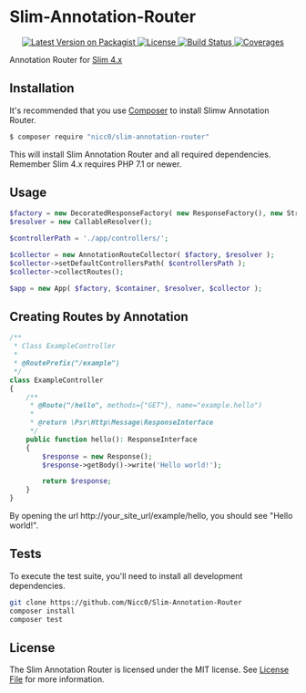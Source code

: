 # Slim-Annotation-Router

<p align="center">
 <a href="https://packagist.org/packages/nicc0/slim-annotation-router">
  <img alt="Latest Version on Packagist" src="https://img.shields.io/packagist/v/nicc0/slim-annotation-router.svg?style=flat-square">
 </a>
 <a href="https://github.com/Nicc0/Slim-Annotation-Router/blob/master/LICENSE">
  <img alt="License" src="https://img.shields.io/github/license/Nicc0/Slim-Annotation-Router.svg?style=flat-square">
 </a>
 <a href="https://travis-ci.org/Nicc0/slim-annotation-router">
  <img alt="Build Status" src="https://img.shields.io/travis/Nicc0/Slim-Annotation-Router.svg?style=flat-square">
 </a>
 <a href="https://codecov.io/gh/Nicc0/slim-annotation-router">
  <img alt="Coverages" src="https://img.shields.io/codecov/c/github/nicc0/slim-annotation-router.svg?style=flat-square">
 </a>
</p>

Annotation Router for [Slim 4.x](https://github.com/slimphp/Slim/tree/4.x)

## Installation

It's recommended that you use [Composer](https://getcomposer.org/) to install Slimw Annotation Router.

```bash
$ composer require "nicc0/slim-annotation-router"
```

This will install Slim Annotation Router and all required dependencies. Remember Slim 4.x requires PHP 7.1 or newer.

## Usage

```php
$factory = new DecoratedResponseFactory( new ResponseFactory(), new StreamFactory() );
$resolver = new CallableResolver();

$controllerPath = './app/controllers/';

$collector = new AnnotationRouteCollector( $factory, $resolver );
$collector->setDefaultControllersPath( $controllersPath );
$collector->collectRoutes();

$app = new App( $factory, $container, $resolver, $collector );
```

## Creating Routes by Annotation

```php
/**
 * Class ExampleController
 *
 * @RoutePrefix("/example")
 */
class ExampleController
{
    /**
     * @Route("/hello", methods={"GET"}, name="example.hello")
     *
     * @return \Psr\Http\Message\ResponseInterface
     */
    public function hello(): ResponseInterface
    {
        $response = new Response();
        $response->getBody()->write('Hello world!');

        return $response;
    }
}
```

By opening the url http://your_site_url/example/hello, you should see "Hello world!".

## Tests

To execute the test suite, you'll need to install all development dependencies.

```bash
git clone https://github.com/Nicc0/Slim-Annotation-Router
composer install
composer test
```

## License

The Slim Annotation Router is licensed under the MIT license. See [License File](LICENSE.md) for more information.
